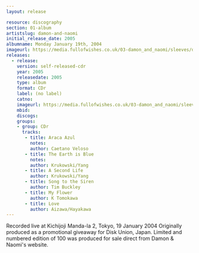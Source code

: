 ```yaml
---
layout: release

resource: discography
section: 01-album
artistslug: damon-and-naomi
initial_release_date: 2005
albumname: Monday January 19th, 2004
imageurl: https://media.fullofwishes.co.uk/03-damon_and_naomi/sleeves/damon-and-naomi-19-january-2004.jpg
releases:
  - release:
    version: self-released-cdr
    year: 2005
    releasedate: 2005
    type: album
    format: CDr
    label: (no label)
    catno:
    imageurl: https://media.fullofwishes.co.uk/03-damon_and_naomi/sleeves/damon-and-naomi-19-january-2004.jpg
    mbid:
    discogs:
    groups:
    - group: CDr
      tracks:
       - title: Araca Azul
         notes:
         author: Caetano Veloso
       - title: The Earth is Blue
         notes:
         author: Krukowski/Yang
       - title: A Second Life
         author: Krukowski/Yang
       - title: Song to the Siren
         author: Tim Buckley
       - title: My Flower
         author: K Tomokawa
       - title: Love
         author: Aizawa/Hayakawa
---
```

Recorded live at Kichijoji Manda-la 2, Tokyo, 19 January 2004
Originally produced as a promotional giveaway for Disk Union, Japan.
Limited and numbered edition of 100 was produced for sale direct from Damon & Naomi's website.

